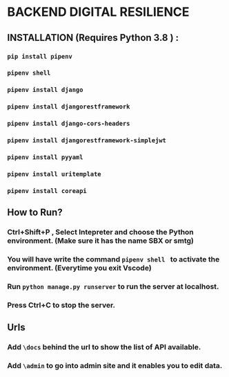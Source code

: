# BACKEND DIGITAL RESILIENCE
## INSTALLATION (Requires Python 3.8 ) :
### `pip install pipenv` 
### `pipenv shell`
### `pipenv install django`
### `pipenv install djangorestframework`
### `pipenv install django-cors-headers`
### `pipenv install djangorestframework-simplejwt`
### `pipenv install pyyaml`
### `pipenv install uritemplate`
### `pipenv install coreapi`

## How to Run?
### Ctrl+Shift+P , Select Intepreter and choose the Python environment. (Make sure it has the name SBX or smtg)
### You will have write the command `pipenv shell ` to activate the environment. (Everytime you exit Vscode)
### Run `python manage.py runserver` to run the server at localhost.
### Press Ctrl+C to stop the server.
## Urls 
### Add `\docs` behind the url to show the list of API available.
### Add `\admin` to go into admin site and it enables you to edit data.






